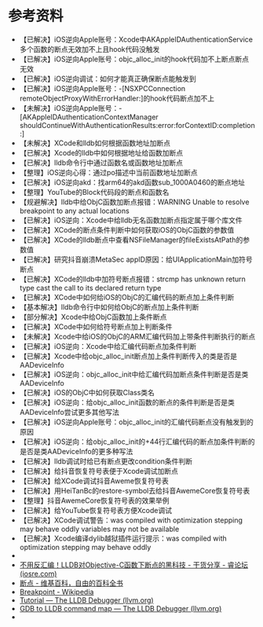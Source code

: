 # 参考资料

* 【已解决】iOS逆向Apple账号：Xcode中AKAppleIDAuthenticationService多个函数的断点无效加不上且hook代码没触发
* 【已解决】iOS逆向Apple账号：objc_alloc_init的hook代码加不上断点断点无效
* 【已解决】iOS逆向调试：如何才能真正确保断点能触发到
* 【已解决】iOS逆向Apple账号：-[NSXPCConnection remoteObjectProxyWithErrorHandler:]的hook代码断点加不上
* 【未解决】iOS逆向Apple账号：-[AKAppleIDAuthenticationContextManager shouldContinueWithAuthenticationResults:error:forContextID:completion:]
* 【未解决】XCode和lldb如何根据函数地址加断点
* 【已解决】Xcode的lldb中如何根据地址给函数加断点
* 【已解决】lldb命令行中通过函数名或函数地址加断点
* 【整理】iOS逆向心得：通过po描述中当前函数地址加断点
* 【已解决】iOS逆向akd：找arm64的akd函数sub_1000A0460的断点地址
* 【整理】YouTube的Block代码段的断点和函数名
* 【规避解决】lldb中给ObjC函数加断点报错：WARNING Unable to resolve breakpoint to any actual locations
* 【已解决】iOS逆向：Xcode中给lldb无名函数加断点指定属于哪个库文件
* 【已解决】XCode的断点条件判断中如何获取iOS的ObjC函数的参数值
* 【已解决】XCode的lldb断点中查看NSFileManager的fileExistsAtPath的参数值
* 【已解决】研究抖音崩溃MetaSec appID原因：给UIApplicationMain加符号断点
* 【已解决】XCode的lldb中加符号断点报错：strcmp has unknown return type cast the call to its declared return type
* 【已解决】XCode中如何给iOS的ObjC的汇编代码的断点加上条件判断
* 【基本解决】lldb命令行中如何给ObjC的断点加上条件判断
* 【部分解决】Xcode中给ObjC函数加上条件断点
* 【已解决】XCode中如何给符号断点加上判断条件
* 【未解决】Xcode中给iOS的ObjC的ARM汇编代码加上带条件判断执行的断点
* 【已解决】iOS逆向：Xcode中给汇编代码断点加条件判断
* 【已解决】Xcode中给objc_alloc_init断点加上条件判断传入的类是否是AADeviceInfo
* 【已解决】iOS逆向：objc_alloc_init中给汇编代码加断点条件判断是否是类AADeviceInfo
* 【已解决】iOS的ObjC中如何获取Class类名
* 【已解决】iOS逆向：给objc_alloc_init函数的断点的条件判断是否是类AADeviceInfo尝试更多其他写法
* 【已解决】iOS逆向Apple账号：objc_alloc_init的汇编代码断点没有触发到的原因
* 【已解决】iOS逆向：给objc_alloc_init的+44行汇编代码的断点加条件判断的是否是类AADeviceInfo的更多种写法
* 【已解决】lldb调试时给已有断点更改condition条件判断
* 【已解决】给抖音恢复符号表便于Xcode调试加断点
* 【已解决】给XCode调试抖音Aweme恢复符号表
* 【已解决】用HeiTanBc的restore-symbol去给抖音AwemeCore恢复符号表
* 【整理】抖音AwemeCore恢复符号表的效果举例
* 【已解决】给YouTube恢复符号表方便Xcode调试
* 【已解决】XCode调试警告：was compiled with optimization stepping may behave oddly variables may not be available
* 【已解决】Xcode编译dylib越狱插件运行提示：was compiled with optimization stepping may behave oddly
* 
* [不用反汇编！LLDB对Objective-C函数下断点的黑科技 - 干货分享 - 睿论坛 (iosre.com)](https://iosre.com/t/%E4%B8%8D%E7%94%A8%E5%8F%8D%E6%B1%87%E7%BC%96%EF%BC%81lldb%E5%AF%B9objective-c%E5%87%BD%E6%95%B0%E4%B8%8B%E6%96%AD%E7%82%B9%E7%9A%84%E9%BB%91%E7%A7%91%E6%8A%80/6711/20)
* [断点 - 维基百科，自由的百科全书](https://zh.wikipedia.org/zh-hans/%E6%96%AD%E7%82%B9)
* [Breakpoint - Wikipedia](https://en.wikipedia.org/wiki/Breakpoint)
* [Tutorial — The LLDB Debugger (llvm.org) ](https://lldb.llvm.org/use/tutorial.html)
* [GDB to LLDB command map — The LLDB Debugger (llvm.org)](https://lldb.llvm.org/use/map.html)
* 